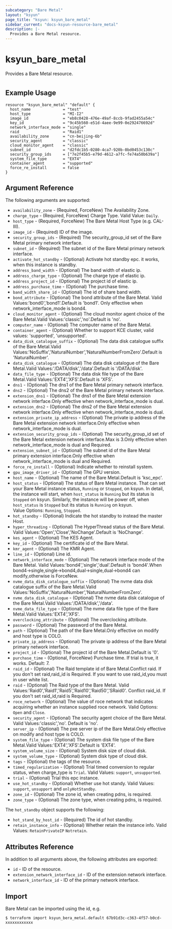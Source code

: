```yaml
---
subcategory: "Bare Metal"
layout: "ksyun"
page_title: "ksyun: ksyun_bare_metal"
sidebar_current: "docs-ksyun-resource-bare_metal"
description: |-
  Provides a Bare Metal resource.
---
```


# ksyun_bare_metal

Provides a Bare Metal resource.

#

## Example Usage

```hcl
resource "ksyun_bare_metal" "default" {
  host_name              = "test"
  host_type              = "MI-I2"
  image_id               = "eb8c0428-476e-49af-8ccb-9fad2455a54c"
  key_id                 = "9c45b560-e51d-4aee-9e99-0e292476692d"
  network_interface_mode = "single"
  raid                   = "Raid1"
  availability_zone      = "cn-beijing-6b"
  security_agent         = "classic"
  cloud_monitor_agent    = "classic"
  subnet_id              = "d2fdc1b5-0280-4ca7-920b-0bd0453c130c"
  security_group_ids     = ["7e2f45b5-e79d-4612-a7fc-fe74a50b639a"]
  system_file_type       = "EXT4"
  container_agent        = "supported"
  force_re_install       = false
}
```

## Argument Reference

The following arguments are supported:

* `availability_zone` - (Required, ForceNew) The Availability Zone.
* `charge_type` - (Required, ForceNew) Charge Type. Valid Value: `Daily`.
* `host_type` - (Required, ForceNew) The Bare Metal Host Type (e.g. CAL-III).
* `image_id` - (Required) ID of the image.
* `security_group_ids` - (Required) The security_group_id set of the Bare Metal primary network interface.
* `subnet_id` - (Required) The subnet id of the Bare Metal primary network interface.
* `activate_hot_standby` - (Optional) Activate hot standby epc. it works, when this instance is standby.
* `address_band_width` - (Optional) The band width of elastic ip.
* `address_charge_type` - (Optional) The charge type of elastic ip.
* `address_project_id` - (Optional) The project id of elastic ip.
* `address_purchase_time` - (Optional) The purchase time.
* `band_width_share_id` - (Optional) The id of share band width.
* `bond_attribute` - (Optional) The bond attribute of the Bare Metal. Valid Values:'bond0','bond1'.Default is 'bond1'. Only effective when network_interface_mode is bond4.
* `cloud_monitor_agent` - (Optional) The cloud monitor agent choice of the Bare Metal.Valid Values:'classic','no'.Default is 'no'.
* `computer_name` - (Optional) The computer name of the Bare Metal.
* `container_agent` - (Optional) Whether to support KCE cluster, valid values: 'supported', 'unsupported'.
* `data_disk_catalogue_suffix` - (Optional) The data disk catalogue suffix of the Bare Metal.Valid Values:'NoSuffix','NaturalNumber','NaturalNumberFromZero'.Default is 'NaturalNumber'.
* `data_disk_catalogue` - (Optional) The data disk catalogue of the Bare Metal.Valid Values:'/DATA/disk','/data'.Default is '/DATA/disk'.
* `data_file_type` - (Optional) The data disk file type of the Bare Metal.Valid Values:'EXT4','XFS'.Default is 'XFS'.
* `dns1` - (Optional) The dns1 of the Bare Metal primary network interface.
* `dns2` - (Optional) The dns2 of the Bare Metal primary network interface.
* `extension_dns1` - (Optional) The dns1 of the Bare Metal extension network interface.Only effective when network_interface_mode is dual.
* `extension_dns2` - (Optional) The dns2 of the Bare Metal extension network interface.Only effective when network_interface_mode is dual.
* `extension_private_ip_address` - (Optional) The private ip address of the Bare Metal extension network interface.Only effective when network_interface_mode is dual.
* `extension_security_group_ids` - (Optional) The security_group_id set of the Bare Metal extension network interface.Max is 3.Only effective when network_interface_mode is dual and Required.
* `extension_subnet_id` - (Optional) The subnet id of the Bare Metal primary extension interface.Only effective when network_interface_mode is dual and Required.
* `force_re_install` - (Optional) Indicate whether to reinstall system.
* `gpu_image_driver_id` - (Optional) The GPU version.
* `host_name` - (Optional) The name of the Bare Metal.Default is 'ksc_epc'.
* `host_status` - (Optional) The status of Bare Metal instance. That can set your Bare Metal instance status, `Running` or `Stopped`, on ksyun. In detail, the instance will start, when `host_status` is `Running` but its status is `Stopped` on ksyun. Similarly, the instance will be power off, when `host_status` is `Stopped` but its status is `Running` on ksyun. <br> Value Options: `Running`, `Stopped`.
* `hot_standby` - (Optional) Indicate the hot standby to instead the master Host.
* `hyper_threading` - (Optional) The HyperThread status of the Bare Metal. Valid Values:'Open','Close','NoChange'.Default is 'NoChange'.
* `kes_agent` - (Optional) The KES Agent.
* `key_id` - (Optional) The certificate id of the Bare Metal.
* `kmr_agent` - (Optional) The KMR Agent.
* `line_id` - (Optional) Line id.
* `network_interface_mode` - (Optional) The network interface mode of the Bare Metal. Valid Values:'bond4','single','dual'.Default is 'bond4'.When bond4->single,single->bond4,dual->single,dual->bond4 can modify,otherwise is ForceNew.
* `nvme_data_disk_catalogue_suffix` - (Optional) The nvme data disk catalogue suffix of the Bare Metal.Valid Values:'NoSuffix','NaturalNumber','NaturalNumberFromZero'.
* `nvme_data_disk_catalogue` - (Optional) The nvme data disk catalogue of the Bare Metal.Valid Values:'/DATA/disk','/data'.
* `nvme_data_file_type` - (Optional) The nvme data file type of the Bare Metal.Valid Values:'EXT4','XFS'.
* `overclocking_attribute` - (Optional) The overclocking attribute.
* `password` - (Optional) The password of the Bare Metal.
* `path` - (Optional) The path of the Bare Metal.Only effective on modify and host type is COLO.
* `private_ip_address` - (Optional) The private ip address of the Bare Metal primary network interface.
* `project_id` - (Optional) The project id of the Bare Metal.Default is '0'.
* `purchase_time` - (Optional, ForceNew) Purchase time. If trial is true, it works. Default: 7.
* `raid_id` - (Optional) The Raid template id of Bare Metal.Conflict raid. If you don't set raid,raid_id is Required. If you want to use raid_id,you must in user white list.
* `raid` - (Optional) The Raid type of the Bare Metal. Valid Values:'Raid0','Raid1','Raid5','Raid10','Raid50','SRaid0'. Conflict raid_id. If you don't set raid_id,raid is Required.
* `roce_network` - (Optional) The value of roce network that indicates acquiring whether an instance supplied roce network. Valid Options: `Open` and `Close`.
* `security_agent` - (Optional) The security agent choice of the Bare Metal. Valid Values:'classic','no'. Default is 'no'.
* `server_ip` - (Optional) The pxe server ip of the Bare Metal.Only effective on modify and host type is COLO.
* `system_file_type` - (Optional) The system disk file type of the Bare Metal.Valid Values:'EXT4','XFS'.Default is 'EXT4'.
* `system_volume_size` - (Optional) System disk size of cloud disk.
* `system_volume_type` - (Optional) System disk type of cloud disk.
* `tags` - (Optional) the tags of the resource.
* `timed_regularization` - (Optional) Trial timed conversion to regular status, when charge_type is `Trial`. Valid Values: `support`, `unsupported`.
* `trial` - (Optional) Trial this epc instance.
* `use_hot_standby` - (Optional) Whether use hot standy. Valid Values: `support`, `unsupport` and `onlyHotStandby`.
* `zone_id` - (Optional) The zone id, when creating pdns, is required.
* `zone_type` - (Optional) The zone type, when creating pdns, is required.

The `hot_standby` object supports the following:

* `hot_stand_by_host_id` - (Required) The id of hot standby.
* `retain_instance_info` - (Optional) Whether retain the instance info. Valid Values: `RetainPrivateIP` `Notretain`.

## Attributes Reference

In addition to all arguments above, the following attributes are exported:

* `id` - ID of the resource.
* `extension_network_interface_id` - ID of the extension network interface.
* `network_interface_id` - ID of the primary network interface.


## Import

Bare Metal can be imported using the id, e.g.

```
$ terraform import ksyun_bera_metal.default 67b91d3c-c363-4f57-b0cd-xxxxxxxxxxxx
```

